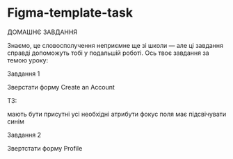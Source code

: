 # Figma-template-task

ДОМАШНЄ ЗАВДАННЯ

Знаємо, це словосполучення неприємне ще зі школи — але ці завдання справді допоможуть тобі у подальшій роботі. Ось твоє завдання за темою уроку:

Завдання 1

Зверстати форму Create an Account

ТЗ:

мають бути присутні усі необхідні атрибути
фокус поля має підсвічувати синім
 

Завдання 2

Звертстати форму Profile
